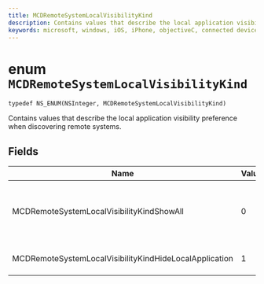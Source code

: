 ```yaml
---
title: MCDRemoteSystemLocalVisibilityKind
description: Contains values that describe the local application visibility preference when discovering remote systems.
keywords: microsoft, windows, iOS, iPhone, objectiveC, connected devices, Project Rome
---
```


# enum `MCDRemoteSystemLocalVisibilityKind`
```
typedef NS_ENUM(NSInteger, MCDRemoteSystemLocalVisibilityKind)
```

Contains values that describe the local application visibility preference when discovering remote systems.
## Fields

Name | Value | Description 
--------------------------------|--------------------------------|------------
MCDRemoteSystemLocalVisibilityKindShowAll  | 0 | Show all discoverable applications, including the calling app.
MCDRemoteSystemLocalVisibilityKindHideLocalApplication | 1 | Hide the calling application.